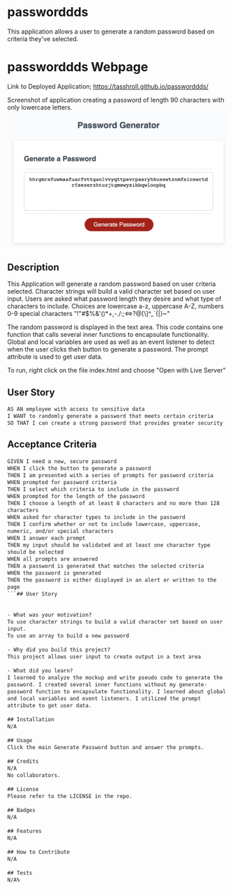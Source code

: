# passworddds
This application allows a user to generate a random password based on criteria they've selected.

# passworddds Webpage
Link to Deployed Application;
https://tasshroll.github.io/passworddds/

Screenshot of application creating a password of length 90 characters with only lowercase letters.
![Screenshot](Assets/Password-screenshot.png)


## Description
This Application will generate a random password based on user criteria selected. Character strings will build a valid character set based on user input. Users are asked what password length they desire and what type of characters to include. Choices are 
lowercase a-z, 
uppercase A-Z, 
numbers 0-9
special characters "!\"#$%&'()*+,-./:;<=>?@[\\]^_`{|}~" 

The random password is displayed in the text area. This code contains one function that calls several inner functions to encapsulate functionality. Global and local variables are used as well as an event listener to detect when the user clicks theh button to generate a password. The prompt attribute is used to get user data.


To run, right click on the file index.html and choose "Open with Live Server"

## User Story

```
AS AN employee with access to sensitive data
I WANT to randomly generate a password that meets certain criteria
SO THAT I can create a strong password that provides greater security
```

## Acceptance Criteria

```
GIVEN I need a new, secure password
WHEN I click the button to generate a password
THEN I am presented with a series of prompts for password criteria
WHEN prompted for password criteria
THEN I select which criteria to include in the password
WHEN prompted for the length of the password
THEN I choose a length of at least 8 characters and no more than 128 characters
WHEN asked for character types to include in the password
THEN I confirm whether or not to include lowercase, uppercase, numeric, and/or special characters
WHEN I answer each prompt
THEN my input should be validated and at least one character type should be selected
WHEN all prompts are answered
THEN a password is generated that matches the selected criteria
WHEN the password is generated
THEN the password is either displayed in an alert or written to the page
```## User Story


- What was your motivation? 
To use character strings to build a valid character set based on user input.
To use an array to build a new password

- Why did you build this project? 
This project allows user input to create output in a text area

- What did you learn?
I learned to analyze the mockup and write pseudo code to generate the password. I created several inner functions without my generate-password function to encapsulate functionality. I learned about global and local variables and event listeners. I utilized the prompt attribute to get user data.

## Installation 
N/A

## Usage
Click the main Generate Password button and answer the prompts.

## Credits
N/A
No collaborators.

## License
Please refer to the LICENSE in the repo.

## Badges
N/A

## Features
N/A

## How to Contribute
N/A

## Tests
N/A%     